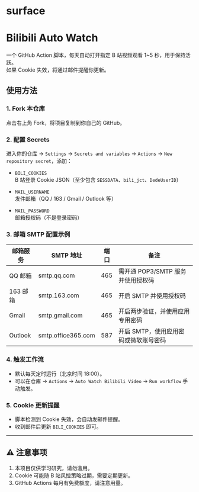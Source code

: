 # surface
# Bilibili Auto Watch

一个 GitHub Action 脚本，每天自动打开指定 B 站视频观看 1~5 秒，用于保持活跃。  
如果 Cookie 失效，将通过邮件提醒你更新。

## 使用方法

### 1. Fork 本仓库
点击右上角 Fork，将项目复制到你自己的 GitHub。

### 2. 配置 Secrets
进入你的仓库 → `Settings` → `Secrets and variables` → `Actions` → `New repository secret`，添加：

- `BILI_COOKIES`  
  B 站登录 Cookie JSON（至少包含 `SESSDATA`、`bili_jct`、`DedeUserID`）

- `MAIL_USERNAME`  
  发件邮箱（QQ / 163 / Gmail / Outlook 等）

- `MAIL_PASSWORD`  
  邮箱授权码（不是登录密码）

### 3. 邮箱 SMTP 配置示例

| 邮箱服务   | SMTP 地址        | 端口 | 备注 |
|------------|----------------|------|------|
| QQ 邮箱    | smtp.qq.com     | 465  | 需开通 POP3/SMTP 服务并使用授权码 |
| 163 邮箱   | smtp.163.com    | 465  | 开启 SMTP 并使用授权码 |
| Gmail      | smtp.gmail.com  | 465  | 开启两步验证，并使用应用专用密码 |
| Outlook    | smtp.office365.com | 587 | 开启 SMTP，使用应用密码或微软账号密码 |

### 4. 触发工作流
- 默认每天定时运行（北京时间 18:00）。  
- 可以在仓库 → `Actions` → `Auto Watch Bilibili Video` → `Run workflow` 手动触发。

### 5. Cookie 更新提醒
- 脚本检测到 Cookie 失效，会自动发邮件提醒。  
- 收到邮件后更新 `BILI_COOKIES` 即可。

---

## ⚠️ 注意事项
1. 本项目仅供学习研究，请勿滥用。  
2. Cookie 可能随 B 站风控策略过期，需要定期更新。  
3. GitHub Actions 每月有免费额度，请注意用量。

